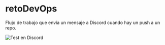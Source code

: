 # retoDevOps

Flujo de trabajo que envía un mensaje a Discord cuando hay un push a un repo.  

![Test en Discord](https://i.ibb.co/dJn7ksB/Test.png)
